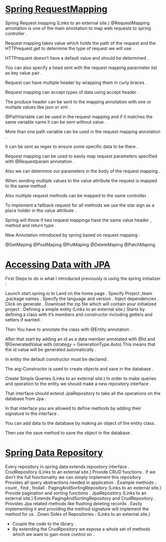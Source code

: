 # [Spring RequestMapping](https://www.baeldung.com/spring-requestmapping)
Spring Request mapping (Links to an external site.)
@RequestMapping annotation is one of the main annotation to map web requests to spring controller .

Request mapping takes value which holds the path of the request and the HTTPrequest.get to determine the type of request we will use .

HTTPrequest doesn’t have a default value and should be determined .

You can also specify a head sent with the request mapping pararmeter list as key value pair .

Request can have multiple header by wrapping them in curly braces .

Request mapping can accept types of data using accept header .

The produce header can be sent to the mapping annotation with one or multiple values like json or xml .

@PathVariable can be used in the request mapping and if it matches the same variable name it can be sent without value .

More than one path variable can be used in the request mapping annotation .

It can be sent as regex to ensure some specific data to be there .

Request mapping can be used to easily map request parameters specified with @Requestparam annotation .

Also we can determine our parameters in the body of the request mapping .

When sending multiple values to the value attribute the request is mapped to the same method .

Also multiple request methods can be mapped to the same controller .

To implement a fallback request for all methods we use the star sign as a place holder in the value attribute .

Spring will throw if two request mappings have the same value header , method and return type .

New Annotation introduced by spring based on request mapping :

@GetMaping
@PostMaping
@PutMaping
@DeleteMaping
@PatchMaping

# [Accessing Data with JPA](https://spring.io/guides/gs/accessing-data-jpa/)
First Steps to do is what I introduced previously is using the spring initializer :

Launch start.spring.io to Land on the home page .
Specify Project ,team ,package names .
Specify the language and version .
Inject dependencies .
Click on generate .
Download the zip file which will contain your initialized project .
Defining a simple entity (Links to an external site.)
Starts by defining a class with it’s members and constructor including getters and setters if wanted .

Then You have to annotate the class with @Entity annotation .

After that start by adding an id as a data member annotated with @Id and @GeneratedValue with (strategy = GenerationType.Auto) This means that the id value will be generated automatically .

In entity the default constructor must be declared .

The arg-Constructor is used to create objects and save in the database .

Create Simple Queries (Links to an external site.)
In order to make queries and operation to the entity we should make a new repository interface .

That interface should extend JpaRepository to take all the operations on the database from Jpa .

In that interface you are allowed to define methods by adding their signature to the interface .

You can add data to the database by making an object of the entity class .

Then use the save method to save the object in the database .


# [Spring Data Repository](https://www.baeldung.com/spring-data-repositories)
 
Every repository in spring data extends repository interface .
CrudRepository (Links to an external site.)
Provide CRUD functions .
If we don’t the full functionality we can simply implement this repository .
Provides all query abstractions needed in application .
Example methods : count , find , findall .
PagingAndSortingRepository (Links to an external site.)
Provide pagination and sorting functions .
JpaRepository (Links to an external site.)
Extends PagingAndSortingRepository and CrudRepository .
Provides Jpa related methods like flushing deleting records .
Easily implementing it and providing the method signature will implement the method for us .
Down Sides of Repositories : (Links to an external site.)
- Couple the code to the library . 
- By extending the CrudRpository we expose a whole set of methods which we want to gain more control on .
